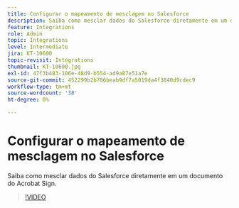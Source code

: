 ```yaml
---
title: Configurar o mapeamento de mesclagem no Salesforce
description: Saiba como mesclar dados do Salesforce diretamente em um documento do Acrobat Sign
feature: Integrations
role: Admin
topic: Integrations
level: Intermediate
jira: KT-10600
topic-revisit: Integrations
thumbnail: KT-10600.jpg
exl-id: 47f3b483-106e-48d9-b554-ad9a87e51a7e
source-git-commit: 452299b2b786beab9df7a5019da4f3840d9cdec9
workflow-type: tm+mt
source-wordcount: '38'
ht-degree: 0%

---
```


# Configurar o mapeamento de mesclagem no Salesforce

Saiba como mesclar dados do Salesforce diretamente em um documento do Acrobat Sign.

>[!VIDEO](https://video.tv.adobe.com/v/3416174?quality=12&learn=on&hidetitle=true&captions=por_br)
